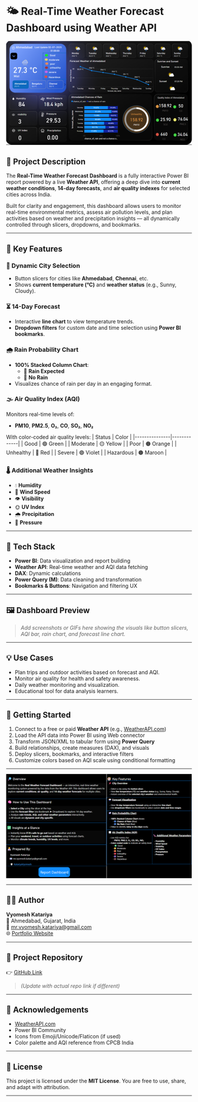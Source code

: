 # 🌤️ Real-Time Weather Forecast Dashboard using Weather API

![Dashboard Preview](Images/report.png)

## 📌 Project Description

The **Real-Time Weather Forecast Dashboard** is a fully interactive Power BI report powered by a live **Weather API**, offering a deep dive into **current weather conditions**, **14-day forecasts**, and **air quality indexes** for selected cities across India.

Built for clarity and engagement, this dashboard allows users to monitor real-time environmental metrics, assess air pollution levels, and plan activities based on weather and precipitation insights — all dynamically controlled through slicers, dropdowns, and bookmarks.

---

## 🧠 Key Features

### 📍 Dynamic City Selection
- Button slicers for cities like **Ahmedabad**, **Chennai**, etc.
- Shows **current temperature (°C)** and **weather status** (e.g., Sunny, Cloudy).

### ⏳ 14-Day Forecast
- Interactive **line chart** to view temperature trends.
- **Dropdown filters** for custom date and time selection using **Power BI bookmarks**.

### 🌧️ Rain Probability Chart
- **100% Stacked Column Chart**:
  - 🔵 **Rain Expected**
  - 🔵 **No Rain**
- Visualizes chance of rain per day in an engaging format.

### 🌫️ Air Quality Index (AQI)
Monitors real-time levels of:
- **PM10**, **PM2.5**, **O₃**, **CO**, **SO₂**, **NO₂**

With color-coded air quality levels:
| Status        | Color       |
|---------------|-------------|
| Good          | 🟢 Green     |
| Moderate      | 🟡 Yellow    |
| Poor          | 🟠 Orange    |
| Unhealthy     | 🔴 Red       |
| Severe        | 🟣 Violet     |
| Hazardous     | 🟤 Maroon     |

### 🌡️ Additional Weather Insights
- 💧 **Humidity**
- 💨 **Wind Speed**
- 👁️ **Visibility**
- 🌞 **UV Index**
- 🌧️ **Precipitation**
- 🧭 **Pressure**

---

## 📂 Tech Stack

- **Power BI**: Data visualization and report building
- **Weather API**: Real-time weather and AQI data fetching
- **DAX**: Dynamic calculations
- **Power Query (M)**: Data cleaning and transformation
- **Bookmarks & Buttons**: Navigation and filtering UX

---

## 🖼️ Dashboard Preview

> _Add screenshots or GIFs here showing the visuals like button slicers, AQI bar, rain chart, and forecast line chart._

---

## 💡 Use Cases

- Plan trips and outdoor activities based on forecast and AQI.
- Monitor air quality for health and safety awareness.
- Daily weather monitoring and visualization.
- Educational tool for data analysis learners.

---

## 🚀 Getting Started

1. Connect to a free or paid **Weather API** (e.g., [WeatherAPI.com](https://www.weatherapi.com/))
2. Load the API data into Power BI using Web connector
3. Transform JSON/XML to tabular form using **Power Query**
4. Build relationships, create measures (DAX), and visuals
5. Deploy slicers, bookmarks, and interactive filters
6. Customize colors based on AQI scale using conditional formatting

---
![Dashboard Preview](Images/overview.png)

---
## 👨‍💻 Author

**Vyomesh Katariya**  
📍 Ahmedabad, Gujarat, India  
📧 mr.vyomesh.katariya@gmail.com  
🌐 [Portfolio Website](https://katariyavyomesh.github.io/vyomesh-portfolio)  

---

## 🔗 Project Repository

👉 [GitHub Link](https://github.com/katariyavyomesh/real-weather-dashboard)

> *(Update with actual repo link if different)*

---

## 🙏 Acknowledgements

- [WeatherAPI.com](https://www.weatherapi.com/)
- Power BI Community
- Icons from Emoji/Unicode/Flaticon (if used)
- Color palette and AQI reference from CPCB India

---

## 📢 License

This project is licensed under the **MIT License**. You are free to use, share, and adapt with attribution.

---

